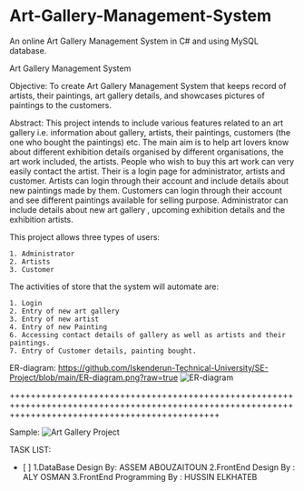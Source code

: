 # Art-Gallery-Management-System
An online Art Gallery Management System in C# and using MySQL database.
 
 
 Art Gallery Management System


Objective: To create Art Gallery Management System that keeps record of artists, their paintings, art gallery details, and showcases pictures of paintings to the customers.

Abstract: This project intends to include various features related to an art gallery i.e. information about gallery, artists, their paintings, customers (the one who bought the paintings) etc. The main aim is to help art lovers know about different exhibition details organised by different organisations, the art work included, the artists. People who wish to buy this art work can very easily contact the artist. Their is a login page for administrator, artists and customer. Artists can login through their account and include details about new paintings made by them. Customers can login through their account and see different paintings available for selling purpose. Administrator can include details about new art gallery , upcoming exhibition details and the exhibition artists.



This project allows three types of users:

	1. Administrator
	2. Artists
	3. Customer



The activities of store that the system will automate are:

	1. Login
	2. Entry of new art gallery
	3. Entry of new artist
	4. Entry of new Painting
	6. Accessing contact details of gallery as well as artists and their paintings.
	7. Entry of Customer details, painting bought. 

ER-diagram:
https://github.com/Iskenderun-Technical-University/SE-Project/blob/main/ER-diagram.png?raw=true
![ER-diagram](https://user-images.githubusercontent.com/47611958/164954967-7be65649-cace-4f06-9958-d2fbcd1bf7cd.png)

++++++++++++++++++++++++++++++++++++++++++++++++++++++++++++++++++++++++++++++++++++++++++++++++++++++++++++++++++++++++++++++++++++++++++++++++++++

Sample: 
![Art Gallery Project](https://user-images.githubusercontent.com/47611958/164955225-36424709-d618-498a-8f69-2296e3fa1ae8.png)

TASK LIST: 
- [ ]
1.DataBase Design By: ASSEM ABOUZAITOUN
2.FrontEnd Design By : ALY OSMAN
3.FrontEnd Programming By : HUSSIN ELKHATEB

